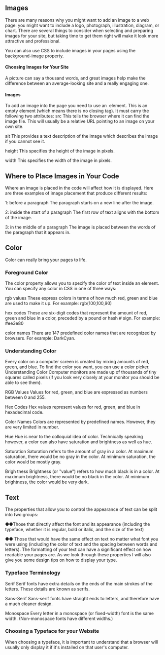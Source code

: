 
## Images
There are many reasons why you might want to add an image to a web page: you might want to include a logo, photograph, illustration, diagram, or chart.
There are several things to consider when selecting and preparing images for your site, but taking time to get them right will make it look more attractive and professional.

You can also use CSS to include images in your pages using the background-image property.

#### Choosing Images for Your Site
A picture can say a thousand words, and great images help make the difference between an average-looking site and a really engaging one.

####  Images
To add an image into the page you need to use an <img> element. This is an empty element (which means there is no closing tag). It must carry the
following two attributes:
src
This tells the browser where it can find the image file. This will usually be a relative URL pointing to an image on your own site.

alt
This provides a text description of the image which describes the image if you cannot see it.

height
This specifies the height of the image in pixels.

width
This specifies the width of the image in pixels.

## Where to Place Images in Your Code
Where an image is placed in the code will affect how it is displayed. Here are three examples of image placement that produce different results:

1: before a paragraph The paragraph starts on a new line after the image.

2: inside the start of a paragraph The first row of text aligns with the bottom of the image.

3: in the middle of a paragraph The image is placed between the words of the paragraph that it appears in.


## Color
Color can really bring your pages to life.

### Foreground Color

The color property allows you to specify the color of text inside an element. You can specify any color in CSS in one of three ways:

rgb values
These express colors in terms of how much red, green and blue are used to make it up. For example: rgb(100,100,90)

hex codes
These are six-digit codes that represent the amount of red, green and blue in a color, preceded by a pound or hash # sign. For example: #ee3e80

color names 
There are 147 predefined color names that are recognized by browsers. For example: DarkCyan.

### Understanding Color
Every color on a computer screen is created by mixing amounts of red, green, and blue. To find the color you want, you can use a color picker. Understanding Color Computer monitors are made up of thousands of tiny squares called pixels (if you look very closely at your monitor you should be able to see them).

RGB Values
Values for red, green, and blue are expressed as numbers between 0 and 255.

Hex Codes
Hex values represent values for red, green, and blue in hexadecimal code.

Color Names
Colors are represented by predefined names. However, they are very limited in number.

Hue
Hue is near to the colloquial idea of color. Technically speaking however, a color can also have saturation and brightness as well as hue.

Saturation
Saturation refers to the amount of gray in a color. At maximum saturation, there would be no gray in the color. At minimum saturation, the color would be mostly gray.

Brigh tness
Brightness (or "value") refers to how much black is in a color. At maximum brightness, there would be no black in the color. At minimum brightness, the color would be very dark.

## Text
The properties that allow you to control the appearance of text can be split into two groups:

●●Those that directly affect the font and its appearance (including the typeface, whether it is regular, bold or italic, and the size of the text)

●● Those that would have the same effect on text no matter what font you were using (including the color of text and the spacing between words and letters).
The formatting of your text can have a significant effect on how readable your pages are. As we look through these properties I will also give you some design tips on how to display your type.

### Typeface Terminology
Serif
Serif fonts have extra details on the ends of the main strokes of the letters. These details are known as serifs.

Sans-Serif
Sans-serif fonts have straight ends to letters, and therefore have a much cleaner design.

Monospace
Every letter in a monospace (or fixed-width) font is the same width. (Non-monospace fonts have different widths.)

### Choosing a Typeface for your Website
When choosing a typeface, it is important to understand that a browser will usually only display it if it's installed on that user's computer.















